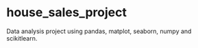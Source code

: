 # house_sales_project

Data analysis project using pandas, matplot, seaborn, numpy and scikitlearn.
